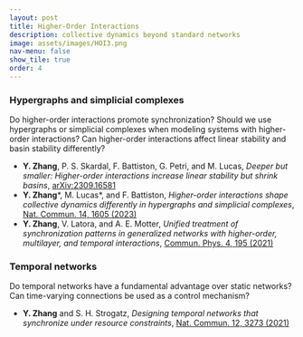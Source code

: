 ```yaml
---
layout: post
title: Higher-Order Interactions
description: collective dynamics beyond standard networks
image: assets/images/HOI3.png
nav-menu: false
show_tile: true
order: 4
---
```


### Hypergraphs and simplicial complexes
Do higher-order interactions promote synchronization? Should we use hypergraphs or simplicial complexes when modeling systems with higher-order interactions? Can higher-order interactions affect linear stability and basin stability differently?

* __Y. Zhang__, P. S. Skardal, F. Battiston, G. Petri, and M. Lucas, *Deeper but smaller: Higher-order interactions increase linear stability but shrink basins*, [arXiv:2309.16581](https://arxiv.org/abs/2309.16581)
* __Y. Zhang__\*, M. Lucas\*, and F. Battiston, *Higher-order interactions shape collective dynamics differently in hypergraphs and simplicial complexes*, [Nat. Commun. 14, 1605 (2023)](https://doi.org/10.1038/s41467-023-37190-9)
* __Y. Zhang__, V. Latora, and A. E. Motter, *Unified treatment of synchronization patterns in generalized networks with higher-order, multilayer, and temporal interactions*, [Commun. Phys. 4, 195 (2021)](https://doi.org/10.1038/s42005-021-00695-0)

### Temporal networks
Do temporal networks have a fundamental advantage over static networks? Can time-varying connections be used as a control mechanism?

* __Y. Zhang__ and S. H. Strogatz, *Designing temporal networks that synchronize under resource constraints*, [Nat. Commun. 12, 3273 (2021)](https://doi.org/10.1038/s41467-021-23446-9)
